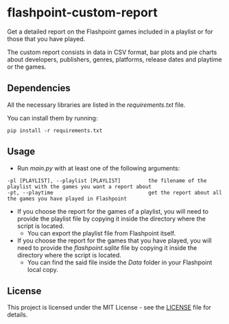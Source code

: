 # flashpoint-custom-report
Get a detailed report on the Flashpoint games included in a playlist or for those that you have played.

The custom report consists in data in CSV format, bar plots and pie charts about developers, publishers, genres, platforms, release dates and playtime or the games.

## Dependencies

All the necessary libraries are listed in the *requirements.txt* file.

You can install them by running:

```
pip install -r requirements.txt
```

## Usage

- Run *main.py* with at least one of the following arguments:

```
-pl [PLAYLIST], --playlist [PLAYLIST]         the filename of the playlist with the games you want a report about
-pt, --playtime                               get the report about all the games you have played in Flashpoint
```

- If you choose the report for the games of a playlist, you will need to provide the playlist file by copying it inside the directory where the script is located.
    - You can export the playlist file from Flashpoint itself.
- If you choose the report for the games that you have played, you will need to provide the *flashpoint.sqlite* file by copying it inside the directory where the script is located.
    - You can find the said file inside the *Data* folder in your Flashpoint local copy.

## License

This project is licensed under the MIT License - see the [LICENSE](https://github.com/giovanni-cutri/flashpoint-custom-report/blob/main/LICENSE) file for details.
